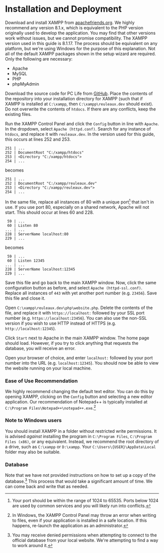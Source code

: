 # Installation and Deployment

Download and install XAMPP from [apachefriends.org](https://www.apachefriends.org/download.html).  We highly recommend any version 8.1.x, which is equivalent to the PHP version originally used to develop the application.  You may find that other versions work without issues, but we cannot promise compatibility.  The XAMPP version used in this guide is 8.1.17.  The process should be equivalent on any platform, but we're using Windows for the purpose of this explanation.  Not all of the default XAMPP packages shown in the setup wizard are required.  Only the following are necessary:

- Apache
- MySQL
- PHP
- phpMyAdmin

Download the source code for PC Life from [GitHub](https://github.com/drand808/PC-Life/tags).  Place the contents of the repository into your installation directory for XAMPP (such that if XAMPP is installed at `C:\xampp`, then `C:\xampp\reuleaux.dev` should exist).  Do not overwrite the contents of `htdocs`.  If there are any conflicts, keep the existing files.

Run the XAMPP Control Panel and click the `Config` button in line with `Apache`.  In the dropdown, select `Apache (httpd.conf)`.  Search for any instance of `htdocs`, and replace it with `reuleaux.dev`.  In the version used for this guide, this occurs at lines 252 and 253.

```apacheconf
251 | ...
252 | DocumentRoot "C:/xampp/htdocs"
253 | <Directory "C:/xampp/htdocs">
254 | ...
```

becomes

```apacheconf
251 | ...
252 | DocumentRoot "C:/xampp/reuleaux.dev"
253 | <Directory "C:/xampp/reuleaux.dev">
254 | ...
```

In the same file, replace all instances of 80 with a unique port[^1] that isn't in use.  If you use port 80, especially on a shared network, Apache will not start.  This should occur at lines 60 and 228.

```apacheconf
 59 | ...
 60 | Listen 80
... | ...
228 | ServerName localhost:80
229 | ...
```

becomes

```apacheconf
 59 | ...
 60 | Listen 12345
... | ...
228 | ServerName localhost:12345
229 | ...
```

Save this file and go back to the main XAMPP window.  Now, click the same configuration button as before, and select `Apache (httpd-ssl.conf)`.  Replace all instances of `443` with yet another port number (e.g. `23456`).  Save this file and close it.

Open `C:\xampp\reuleaux.dev\php\website.php`.  Delete the contents of the file, and replace it with `https://localhost:` followed by your SSL port number (e.g. `https://localhost:23456`).  You can also use the non-SSL version if you wish to use HTTP instead of HTTPS (e.g. `http://localhost:12345`).

Click `Start` next to Apache in the main XAMPP window.  The home page should load.  However, if you try to click anything that requests the database, you will receive an error.

Open your browser of choice, and enter `localhost:` followed by your port number into the URL (e.g. `localhost:12345`).  You should now be able to view the website running on your local machine.

### Ease of Use Recommendation

We highly recommend changing the default text editor.  You can do this by opening XAMPP, clicking on the `Config` button and selecting a new editor application.  Our recommendation of Notepad++ is typically installed at `C:\Program Files\Notepad++\notepad++.exe`.[^2]

### Note to Windows users

You should install XAMPP in a folder without restricted write permissions.  It is advised *against* installing the program in `C:\Program Files`, `C:\Program Files (x86)`, or any equivalent.  Instead, we recommend the root directory of a drive, such as `C:\xampp` or `D:\xampp`.  Your `C:\Users\{USER}\AppData\Local` folder may also be suitable.

### Database

Note that we have not provided instructions on how to set up a copy of the database.[^3]  This process that would take a significant amount of time.  We can come back and write that as needed.

[^1]: Your port should be within the range of 1024 to 65535.  Ports below 1024 are used by common services and you will likely run into conflicts.

[^2]: In Windows, the XAMPP Control Panel may throw an error when writing to files, even if your application is installed in a safe location.  If this happens, re-launch the application as an administrator.

[^3]: You may receive denied permissions when attempting to connect to the official database from your local website.  We're attempting to find a way to work around it.
